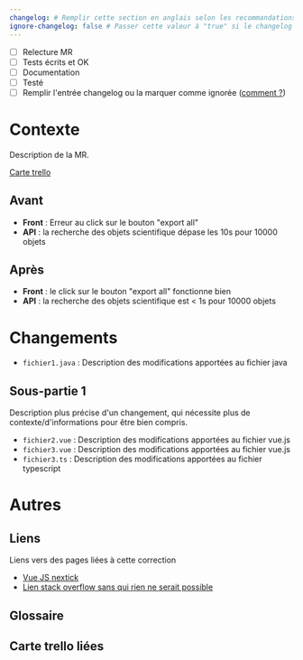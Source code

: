 ```yaml
---
changelog: # Remplir cette section en anglais selon les recommandations d'écriture du changelog
ignore-changelog: false # Passer cette valeur à "true" si le changelog n'est pas pertinent pour cette MR
---
```


- [ ] Relecture MR
- [ ] Tests écrits et OK
- [ ] Documentation
- [ ] Testé
- [ ] Remplir l'entrée changelog ou la marquer comme ignorée
  ([comment ?](https://forge.inrae.fr/OpenSILEX/opensilex-dev-tools/-/blob/master/docs/workflow/conventions/mr_redaction.md?ref_type=heads#description))

# Contexte

Description de la MR.

[Carte trello](https://trello.com/)

## Avant

- **Front** : Erreur au click sur le bouton "export all"
- **API** : la recherche des objets scientifique dépase les 10s pour 10000 objets

## Après

- **Front** : le click sur le bouton "export all" fonctionne bien
- **API** : la recherche des objets scientifique est < 1s pour 10000 objets

# Changements

- `fichier1.java` : Description des modifications apportées au fichier java

## Sous-partie 1

Description plus précise d'un changement, qui nécessite plus de contexte/d'informations pour être bien compris.


- `fichier2.vue` : Description des modifications apportées au fichier vue.js
- `fichier3.vue` : Description des modifications apportées au fichier vue.js
- `fichier3.ts` : Description des modifications apportées au fichier typescript


# Autres

## Liens

Liens vers des pages liées à cette correction

- [Vue JS nextick](https://vuejs.org/api/general.html#nexttick)
- [Lien stack overflow sans qui rien ne serait possible](https://stackoverflow.com/questions/tagged/rdf4j)

## Glossaire

## Carte trello liées
